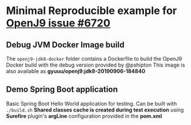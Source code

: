 # Minimal Reproducible example for [OpenJ9 issue #6720](https://github.com/eclipse/openj9/issues/6720)

## Debug JVM Docker Image build
The `openj9-jdk8-docker` folder contains a Dockerfile to build the OpenJ9 Docker build with the debug version provided by @pshipton
This image is also available as **gyuuu/openj9:jdk8-20190906-184840**

## Demo Spring Boot application
Basic Spring Boot Hello World application for testing.
Can be built with `./build.sh` 
**Shared classes cache is created during test execution** using **Surefire** plugin's **argLine** configuration provided in the **pom.xml**